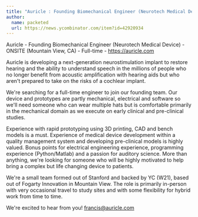 ```yaml
---
title: "Auricle : Founding Biomechanical Engineer (Neurotech Medical Device)"
author:
  name: packeted
  url: https://news.ycombinator.com/item?id=42920934
---
```

Auricle - Founding Biomechanical Engineer (Neurotech Medical Device) - ONSITE (Mountain View, CA) - Full-time - <a href="https:&#x2F;&#x2F;auricle.com">https:&#x2F;&#x2F;auricle.com</a>

Auricle is developing a next-generation neurostimulation implant to restore hearing and the ability to understand speech in the millions of people who no longer benefit from acoustic amplification with hearing aids but who aren&#x27;t prepared to take on the risks of a cochlear implant.

We&#x27;re searching for a full-time engineer to join our founding team. Our device and prototypes are partly mechanical, electrical and software so we&#x27;ll need someone who can wear multiple hats but is comfortable primarily in the mechanical domain as we execute on early clinical and pre-clinical studies.

Experience with rapid prototyping using 3D printing, CAD and bench models is a must. Experience of medical device development within a quality management system and developing pre-clinical models is highly valued. Bonus points for electrical engineering experience, programming experience (Python&#x2F;Matlab) and a passion for auditory science. More than anything, we&#x27;re looking for someone who will be highly motivated to help bring a complex but life changing device to patients.

We&#x27;re a small team formed out of Stanford and backed by YC (W21), based out of Fogarty Innovation in Mountain View. The role is primarily in-person with very occasional travel to study sites and with some flexibility for hybrid work from time to time.

We&#x27;re excited to hear from you! francis@auricle.com
<JobApplication />
